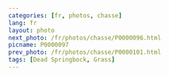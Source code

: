 ```yaml
---
categories: [fr, photos, chasse]
lang: fr
layout: photo
next_photo: /fr/photos/chasse/P0000096.html
picname: P0000097
prev_photo: /fr/photos/chasse/P0000101.html
tags: [Dead Springbock, Grass]
---
```

